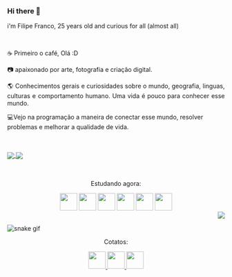 ### Hi there 👋 

<p>i'm Filipe Franco, 25 years old and curious for all (almost all)</p><br>  
<div align="justify">
<p>☕ Primeiro o café, Olá :D</p>
<p>📷 apaixonado por arte, fotografia e criação digital.</p>
<p>🌎 Conhecimentos gerais e curiosidades sobre o mundo, geografia, linguas, culturas e comportamento humano.
Uma vida é pouco para conhecer esse mundo.</p>
</div>
<p>💻Vejo na programação a maneira de conectar esse mundo, resolver problemas e melhorar a qualidade de vida.</p> 
<br>
<br>
<div display="flex">
<a href="https://github.com/filipefranc0/github-readme-stats">
  <img align="center" src="https://github-readme-stats.vercel.app/api/top-langs/?username=filipefranc0&layout=compact&langs_count=7&theme=gruvbox"/>
</a>
<a href="https://github.com/filipefranc0/convoychat">
  <img align="center" src="https://github-readme-stats.vercel.app/api?username=filipefranc0&show_icons=true&theme=gruvbox&include_all_commits=true&count_private=true"/>
</a>
</div>
<br>
<br>
<div align="center">
<p>Estudando agora:</p>
<img src="https://cdn.jsdelivr.net/gh/devicons/devicon/icons/javascript/javascript-plain.svg" width="40" height="40" /> <img src="https://cdn.jsdelivr.net/gh/devicons/devicon/icons/html5/html5-plain.svg" width="40" height="40" /> <img src="https://cdn.jsdelivr.net/gh/devicons/devicon/icons/css3/css3-plain.svg" width="40" height="40" /> 
            <img src="https://cdn.jsdelivr.net/gh/devicons/devicon/icons/git/git-plain.svg" width="40" height="40"/> 
            <img src="https://cdn.jsdelivr.net/gh/devicons/devicon/icons/github/github-original.svg" width="40" height="40"/> 
            <img src="https://cdn.jsdelivr.net/gh/devicons/devicon/icons/visualstudio/visualstudio-plain.svg" width="40" height="40" />
           </div>                                  
           

 <img align="right" src="https://user-images.githubusercontent.com/111539765/197872807-dbde070b-4649-41b2-b2aa-c5874328a675.png" /> 
 
##



 ![snake gif](https://github.com/filipefranc0/filipefranc0/blob/output/github-contribution-grid-snake.svg) 
 
 
 
 <div align="center">
<p>
Cotatos:
</p>
 <a href="https://www.instagram.com/filipefranc0/"><img src="https://cdn-icons-png.flaticon.com/512/174/174855.png" width="40" height="40"/> 
 <a href="https://twitter.com/FilipeFranc0"><img src="https://cdn-icons-png.flaticon.com/512/733/733579.png" width="40" height="40"/> 
 <a href="mailto:filipefranco.dev@gmail.com"><img src="https://cdn-icons-png.flaticon.com/512/5968/5968534.png" width="40" height="40"/>
 </div>
 
<!--
**filipefranc0/filipefranc0** is a ✨ _special_ ✨ repository because its `README.md` (this file) appears on your GitHub profile.

Here are some ideas to get you started:

- 🔭 
- 🌱 
- 👯 I’m looking to collaborate on ...
- 🤔 I’m looking for help with ...
- 💬 Ask me about ...
- 📫 How to reach me: ...
- 😄 Pronouns: ...
- ⚡ Fun fact: ...
-->

